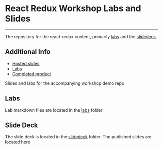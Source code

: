 # React Redux Workshop Labs and Slides

---

The repository for the react-redux content, primarily [labs](./labs) and the [slidedeck](./slidedeck).

## Additional Info

* [Hosted slides][slides]
* [Labs][labs]
* [Completed product][completed]

Slides and labs for the accompanying workshop demo repo

## Labs

Lab markdown files are located in the [labs](./labs) folder

## Slide Deck

The slide deck is located in the [slidedeck](./slidedeck) folder. The published slides are located [here][slides]

[slides]: https://objectpartners.github.io/react-redux-workshop/
[labs]: ./labs
[completed]: https://github.com/objectpartners/react-redux-timesheet
